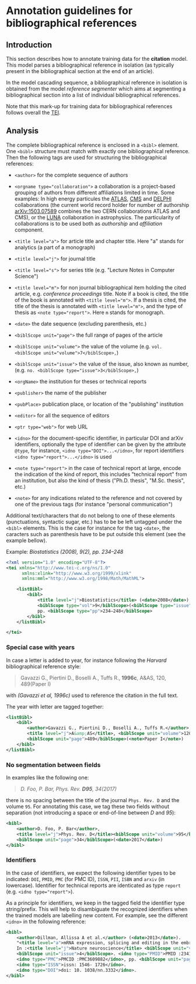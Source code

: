 # Annotation guidelines for bibliographical references

## Introduction

This section describes how to annotate training data for the __citation__ model. This model parses a bibliographical reference in isolation (as typically present in the bibliographical section at the end of an article).

In the model cascading sequence, a bibliographical reference in isolation is obtained from the model _reference segmenter_ which aims at segmenting a 
bibliographical section into a list of individual bibliographical references. 

Note that this mark-up for training data for bibliographical references follows overall the [TEI](http://www.tei-c.org). 

## Analysis

The complete bibliographical reference is enclosed in a `<bibl>` element. One `<bibl>` structure must match with exactly one bibliographical reference.
Then the following tags are used for structuring the bibliographical references:

* `<author>` for the complete sequence of authors

* `<orgname type="collaboration">` a collaboration is a project-based grouping of authors from different affiliations limited in time. Some examples: In high energy particules the [ATLAS](https://atlas.cern/), [CMS](http://cms.web.cern.ch/content/cms-collaboration) and [DELPHI](http://delphiwww.cern.ch/) collaborations (the current world record holder for number of authorship [arXiv:1503.07589](http://arxiv.org/abs/1503.07589) combines the two CERN collaborations ATLAS and CMS), or the [LUNA](https://luna.lngs.infn.it/) collaboration in astrophysics. The particularity of collaborations is to be used both as _authorship_ and _affiliation_ component.

* `<title level="a">` for article title and chapter title. Here "a" stands for analytics (a part of a monograph)

* `<title level="j">` for journal title

* `<title level="s">` for series title (e.g. "Lecture Notes in Computer Science")

* `<title level="m">` for non journal bibliographical item holding the cited article, e.g. _conference proceedings_ title. Note if a book is cited, the title of the book is annotated with `<title level="m">`. If a thesis is cited, the title of the thesis is annotated with `<title level="m">`, and the type of thesis as `<note type="report">`. Here `m` stands for monograph.

* `<date>` the date sequence (excluding parenthesis, etc.)

* `<biblScope unit="page">` the full range of pages of the article 

* `<biblScope unit="volume">` the value of the volume (e.g. `vol. <biblScope unit="volume">7</biblScope>,`)

* `<biblScope unit="issue">` the value of the issue, also known as number, (e.g. `no. <biblScope type="issue">3</biblScope>,`)

* `<orgName>` the institution for theses or technical reports

* `<publisher>` the name of the publisher

* `<pubPlace>` publication place, or location of the "publishing" institution

* `<editor>` for all the sequence of editors

* `<ptr type="web">` for web URL

* `<idno>` for the document-specific identifier, in particular DOI and arXiv identifiers, optionally the type of identifier can be given by the attribute `@type`, for instance, `<idno type="DOI">...</idno>`, for report identifiers `<idno type="report">...</idno>` is used 

* `<note type="report">` in the case of technical report at large, encode the indication of the kind of report, this includes "technical report" from an institution, but also the kind of thesis ("Ph.D. thesis", "M.Sc. thesis", etc.)

* `<note>` for any indications related to the reference and not covered by one of the previous tags (for instance "personal communication")

Additional text/characters that do not belong to one of these elements (punctuations, syntactic sugar, etc.) has to be be left untagged under the `<bibl>` elements. This is the case for instance for the tag `<date>`, the caracters such as parenthesis have to be put outside this element (see the example bellow).

Example: _Biostatistics (2008), 9(2), pp. 234–248_

```xml
<?xml version="1.0" encoding="UTF-8"?>
<tei xmlns="http://www.tei-c.org/ns/1.0" 
	  xmlns:xlink="http://www.w3.org/1999/xlink" 
	  xmlns:mml="http://www.w3.org/1998/Math/MathML">

	<listBibl>
		<bibl>
			<title level="j">Biostatistics</title> (<date>2008</date>), 
			<biblScope type="vol">9</biblScope>(<biblScope type="issue">2</biblScope>), 
			pp. <biblScope type="pp">234–248</biblScope>
    	</bibl>
	</listBibl>

</tei>

```

### Special case with years

In case a letter is added to year, for instance following the _Harvard_ bibliographical reference style: 

> Gavazzi G., Piertini D., Boselli A., Tuffs R., __1996c__, A&AS, 120, 489(Paper I) 

with _(Gavazzi et al, 1996c)_ used to reference the citation in the full text. 

The year with letter are tagged together: 

```xml
<listBibl>
	<bibl>
		<author>Gavazzi G., Piertini D., Boselli A., Tuffs R.</author>, <date>1996c</date>, 
		<title level="j">A&amp;AS</title>, <biblScope unit="volume">120</biblScope>, 
		<biblScope unit="page">489</biblScope>(<note>Paper I</note>) 
	</bibl>
</listBibl>
```

### No segmentation between fields

In examples like the following one:

>  _D. Foo, P. Bar, Phys. Rev. __D95__, 34(2017)_

there is no spacing between the title of the journal `Phys. Rev. D` and the volume `95`. For annotating this case, we tag these two fields without separation (not introducing a space or end-of-line between *D* and *95*): 

```xml
<bibl>
	<author>D. Foo, P. Bar</author>, 
	<title level="j">Phys. Rev. D</title><biblScope unit="volume">95</biblScope>, 
	<biblScope unit="page">34</biblScope>(<date>2017</date>)
</bibl>
```

### Identifiers

In the case of identifiers, we expect the following identifier types to be indicated: `DOI`, `PMID`, `PMC` (for PMC ID), `ISSN`, `PII`, `ISBN` and `arxiv` (in lowercase). Identifier for technical reports are identicated as type `report` (e.g. `<idno type="report">`).

As a principle for identifiers, we keep in the tagged field the identifier type string/prefix. This will help to disambiguate the recognized identifiers when the trained models are labelling new content. For example, see the different `<idno>` in the following reference:

```xml
<bibl>
	<author>Dillman, Allissa A et al.</author> (<date>2013</date>). 
	"<title level="a">mRNA expression, splicing and editing in the embryonic and adultmouse cerebral cortex</title>". eng. 
	In :<title level="j">Nature neuroscience</title> <biblScope unit="volume">16</biblScope>. 
	<biblScope unit="issue">4</biblScope>. <idno type="PMID">PMID :23416452</idno> 
	<idno type="PMC">PMCID :PMC3609882</idno>, pp. <biblScope unit="page">499-506</biblScope>. 
	<idno type="ISSN">issn: 1546- 1726</idno>. 
	<idno type="DOI">doi: 10. 1038/nn.3332</idno>.
</bibl>

